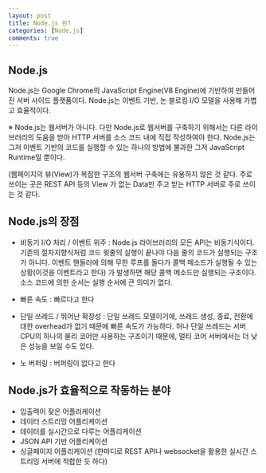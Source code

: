 ```yaml
---
layout: post
title: Node.js 란?
categories: [Node.js]
comments: true
---
```


## Node.js

Node.js는 Google Chrome의 JavaScript Engine(V8 Engine)에 기반하여 만들어진 서버 사이드 플랫폼이다.
Node.js는 이벤트 기반, 논 블로킹 I/O 모델을 사용해 가볍고 효율적이다.

※ Node.js는 웹서버가 아니다. 다만 Node.js로 웹서버를 구축하기 위해서는 다른 라이브러리의 도움을 받아 HTTP 서버를 소스 코드 내에 직접 작성하여야 한다. Node.js는 그저 이벤트 기반의 코드를 실행할 수 있는 하나의 방법에 불과한 그저 JavaScript Runtime일 뿐이다.

(웹페이지의 뷰(View)가 복잡한 구조의 웹서버 구축에는 유용하지 않은 것 같다. 주로 쓰이는 곳은 REST API 등의 View 가 없는 Data만 주고 받는 HTTP 서버로 주로 쓰이는 것 같다.


## Node.js의 장점

- 비동기 I/O 처리 / 이벤트 위주 : Node.js 라이브러리의 모든 API는 비동기식이다. 기존의 절차지향식처럼 코드 윗줄의 실행이 끝나야 다음 줄의 코드가 실행되는 구조가 아니다. 이벤트 핸들러에 의해 무한 루프를 돌다가 콜백 메소드가 실행될 수 있는 상황(이것을 이벤트라고 한다) 가 발생하면 해당 콜백 메소드만 실행되는 구조이다. 소스 코드에 의한 순서는 실행 순서에 큰 의미가 없다.

- 빠른 속도 : 빠르다고 한다

- 단일 쓰레드 / 뛰어난 확장성 : 단일 쓰레드 모델이기에, 쓰레드 생성, 종료, 전환에 대한 overhead가 없기 때문에 빠른 속도가 가능하다. 허나 단일 쓰레드는 서버 CPU의 하나의 물리 코어만 사용하는 구조이기 때문에, 멀티 코어 서버에서는 더 낮은 성능을 보일 수도 있다.

- 노 버퍼링 : 버퍼링이 없다고 한다


## Node.js가 효율적으로 작동하는 분야

- 입출력이 잦은 어플리케이션
- 데이터 스트리밍 어플리케이션
- 데이터를 실시간으로 다루는 어플리케이션
- JSON API 기반 어플리케이션
- 싱글페이지 어플리케이션
(한마디로 REST API나 websocket을 활용한 실시간 스트리밍 서버에 적합한 듯 하다)



